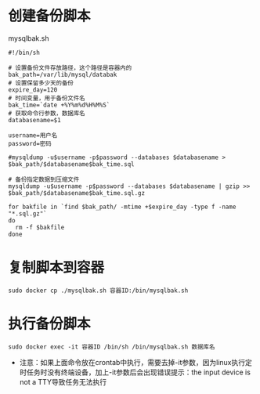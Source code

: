 # 创建备份脚本

mysqlbak.sh

```shell
#!/bin/sh

# 设置备份文件存放路径，这个路径是容器内的
bak_path=/var/lib/mysql/databak
# 设置保留多少天的备份
expire_day=120
# 时间变量，用于备份文件名
bak_time=`date +%Y%m%d%H%M%S`
# 获取命令行参数，数据库名
databasename=$1

username=用户名
password=密码

#mysqldump -u$username -p$password --databases $databasename > $bak_path/$databasename$bak_time.sql

# 备份指定数据到压缩文件
mysqldump -u$username -p$password --databases $databasename | gzip >> $bak_path/$databasename$bak_time.sql.gz

for bakfile in `find $bak_path/ -mtime +$expire_day -type f -name "*.sql.gz"`
do
  rm -f $bakfile
done

```

# 复制脚本到容器

```shell
sudo docker cp ./mysqlbak.sh 容器ID:/bin/mysqlbak.sh
```

# 执行备份脚本

```shell
sudo docker exec -it 容器ID /bin/sh /bin/mysqlbak.sh 数据库名
```
* 注意：如果上面命令放在crontab中执行，需要去掉-it参数，因为linux执行定时任务时没有终端设备，加上-it参数后会出现错误提示：the input device is not a TTY导致任务无法执行
